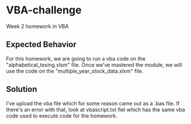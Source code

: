 # VBA-challenge
Week 2 homework in VBA

## Expected Behavior

For this homework, we are going to run a vba code on the "alphabetical_tesing.xlsm" file. Once we've mastered the module, we will use the code on the "multiple_year_stock_data.xlxm" file.

## Solution

I've upload the vba file which for some reason came out as a .bas file. If there's an error with that, look at vbascript.txt fiel which has the same vba code used to execute code for the homework.
